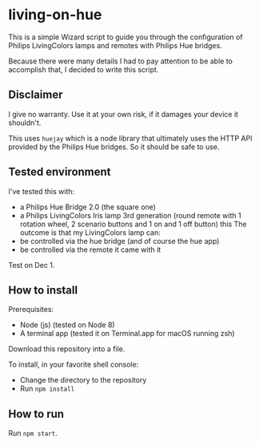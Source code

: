 # living-on-hue

This is a simple Wizard script to guide you through the configuration of Philips LivingColors lamps and remotes with Philips Hue bridges.

Because there were many details I had to pay attention to be able to accomplish that, I decided to write this script.

## Disclaimer

I give no warranty.
Use it at your own risk, if it damages your device it shouldn't.

This uses `huejay` which is a node library that ultimately uses the HTTP API provided by the Philips Hue bridges.
So it should be safe to use.

## Tested environment

I've tested this with:
- a Philips Hue Bridge 2.0 (the square one)
- a Philips LivingColors Iris lamp 3rd generation (round remote with 1 rotation wheel, 2 scenario buttons and 1 on and 1 off button)
this
The outcome is that my LivingColors lamp can:
- be controlled via the hue bridge (and of course the hue app)
- be controlled via the remote it came with it

Test on Dec 1.

## How to install

Prerequisites:
- Node (js) (tested on Node 8)
- A terminal app (tested it on Terminal.app for macOS running zsh)

Download this repository into a file.

To install, in your favorite shell console:
- Change the directory to the repository
- Run `npm install`

## How to run

Run `npm start`.
